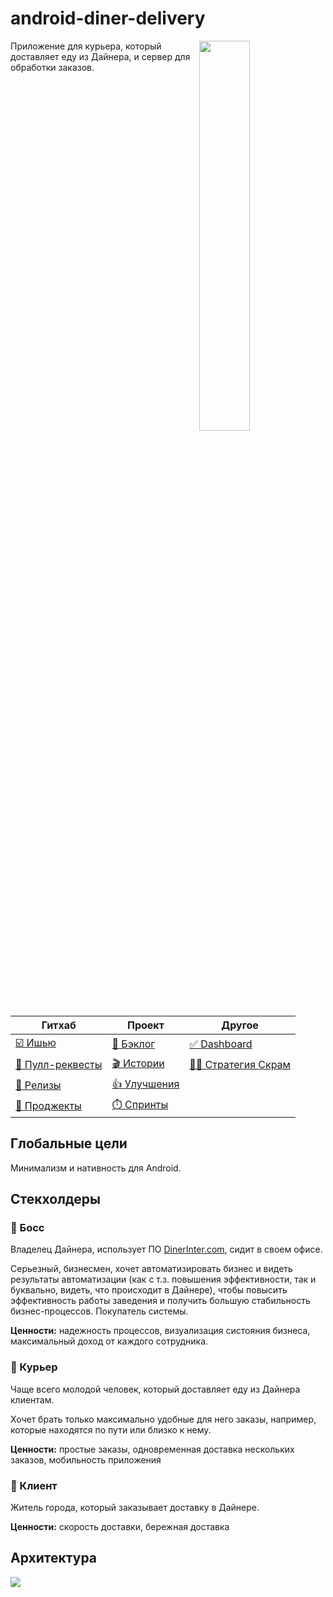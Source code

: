 # android-diner-delivery

<img align="right" width="40%" src="https://user-images.githubusercontent.com/11541555/99240361-d2250d80-2815-11eb-9b96-4adabfaa1e1b.jpg">

Приложение для курьера, который доставляет еду из Дайнера, и сервер для обработки заказов.

| Гитхаб | Проект | Другое |
| ------ | ------ | ------ |
| [☑️ Ишью](https://github.com/ViRGiL175/android-diner-delivery/issues) | [🔨 Бэклог](https://github.com/ViRGiL175/android-diner-delivery/issues?q=is%3Aopen+is%3Aissue+label%3Atype%3A_backlog) |  [✅ Dashboard](https://docs.google.com/spreadsheets/d/1hnSWG_3kwD2m9j3dLP6jV38U5F7HBhnar0KYWwGl3Ug/edit?ts=5fa736fd#gid=986647037) |
| [🔁 Пулл-реквесты](https://github.com/ViRGiL175/android-diner-delivery/pulls) | [🎬 Истории](https://github.com/ViRGiL175/android-diner-delivery/issues?q=is%3Aopen+is%3Aissue+label%3Atype%3A_story) | [🧘‍♀️ Стратегия Скрам](https://github.com/ViRGiL175/android-diner-delivery/issues/9) |
| [🔢 Релизы](https://github.com/ViRGiL175/android-diner-delivery/releases) | [👍 Улучшения](https://github.com/ViRGiL175/android-diner-delivery/issues?q=is%3Aopen+is%3Aissue+label%3Atype%3A_enhancement) |  |
| [📜 Проджекты](https://github.com/ViRGiL175/android-diner-delivery/projects) | [⏱️ Спринты](https://github.com/ViRGiL175/android-diner-delivery/milestones?direction=asc&sort=due_date&state=open) |  |

## Глобальные цели
Минимализм и нативность для Android. 

## Стекхолдеры

### 👔 Босс 
Владелец Дайнера, использует ПО [DinerInter.com](https://github.com/ViRGiL175/java-diner-automation), сидит в своем офисе.

Серьезный, бизнесмен, хочет автоматизировать бизнес и видеть результаты автоматизации (как с т.з. повышения эффективности, так и буквально, видеть, что происходит в Дайнере), чтобы повысить эффективность работы заведения и получить большую стабильность бизнес-процессов. Покупатель системы.

**Ценности:** надежность процессов, визуализация систояния бизнеса, максимальный доход от каждого сотрудника. 

### 🚴 Курьер
Чаще всего молодой человек, который доставляет еду из Дайнера клиентам.

Хочет брать только максимально удобные для него заказы, например, которые находятся по пути или близко к нему.

**Ценности:** простые заказы, одновременная доставка нескольких заказов, мобильность приложения 

### 👱 Клиент
Житель города, который заказывает доставку в Дайнере.

**Ценности:** скорость доставки, бережная доставка

## Архитектура

<img align="center" src="https://user-images.githubusercontent.com/11541555/100650890-10feab80-335e-11eb-8f8e-c35db74f5b89.png">
